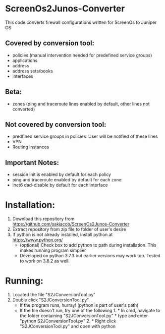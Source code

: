 # ScreenOs2Junos-Converter
This code converts firewall configurations written for ScreenOs to Juniper OS

## Covered by conversion tool:
* policies (manual intervention needed for predefined service groups)
* applications
* address
* address sets/books
* interfaces

## Beta:
* zones (ping and traceroute lines enabled by default, other lines not converted)


## Not covered by conversion tool:
* predfined service groups in policies. User will be notified of these lines
* VPN
* Routing instances


## Important Notes:
* session init is enabled by default for each policy
* ping and traceroute enabled by default for each zone
* inet6 dad-disable by default for each interface

# Installation:
1. Download this repository from https://github.com/sakjacob/ScreenOs2Junos-Converter
2. Extract repository from zip file to folder of user's desire
3. If python is not already installed, install python at https://www.python.org/
	* (optional) Check box to add python to path during installation. This makes running program simplier
	* Developed on python 3.7.3 but earlier versions may work too. Tested to work on 3.8.2 as well.
	
# Running:
1. Located the file "S2JConversionTool.py"
2. Double click "S2JConversionTool.py"
	* If the program runs,  hurray! (python is part of user's path)
	* If the file doesn't run, try one of the following
		1.
			* In cmd, navigate to the folder containing "S2JConversionTool.py"
			* type and enter "python S2JConversionTool.py"
		2. 
			* Right click "S2JConversionTool.py" and open with python 

